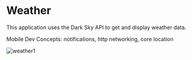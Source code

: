 # Weather

This application uses the Dark Sky API to get and display weather data.

Mobile Dev Concepts: notifications, http networking, core location

![weather1](https://cloud.githubusercontent.com/assets/25167602/26293304/999e2542-3e70-11e7-82d9-cdad18d3db6e.png)
